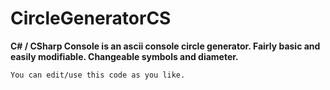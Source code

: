 # CircleGeneratorCS
**C# / CSharp Console is an ascii console circle generator. Fairly basic and easily modifiable. Changeable symbols and diameter.**

`You can edit/use this code as you like.`
